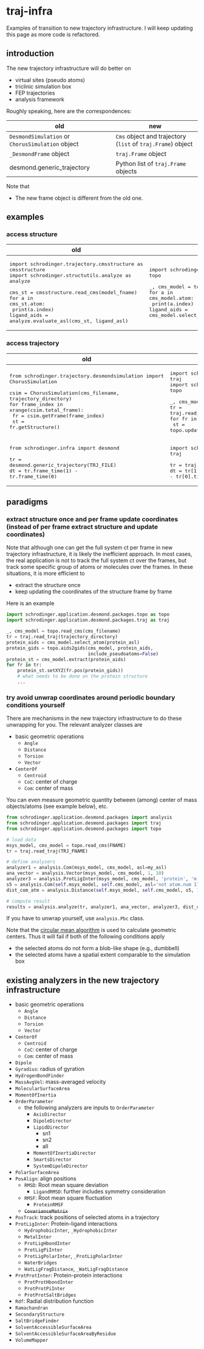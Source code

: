# traj-infra
Examples of transition to new trajectory infrastructure.
I will keep updating this page as more code is refactored.

## introduction

The new trajectory infrastructure will do better on

* virtual sites (pseudo atoms)
* triclinic simulation box
* FEP trajectories
* analysis framework



Roughly speaking, here are the correspondences:

old | new
--- | ---
`DesmondSimulation` or `ChorusSimulation` object | `Cms` object and trajectory (`list` of `traj.Frame`) object
`_DesmondFrame` object | `traj.Frame` object
desmond.generic_trajectory | Python list of `traj.Frame` objects

Note that

* The new frame object is different from the old one.


## examples

### access structure
| old | new
| --- | ---
| <pre>import schrodinger.trajectory.cmsstructure as cmsstructure<br>import schrodinger.structutils.analyze as analyze<br><br>cms_st = cmsstructure.read_cms(model_fname)<br>for a in cms_st.atom:<br>    print(a.index)<br>ligand_aids = analyze.evaluate_asl(cms_st, ligand_asl) </pre> | <pre>import schrodinger.application.desmond.packages.topo as topo<br><br>_, cms_model = topo.read_cms(model_fname)<br>for a in cms_model.atom:<br>    print(a.index)<br>ligand_aids = cms_model.select_atom(ligand_asl)</pre>

### access trajectory

|old | new
| --- | ---
|<pre>from schrodinger.trajectory.desmondsimulation import ChorusSimulation<br><br>csim = ChorusSimulation(cms_filename, trajectory_directory)<br>for frame_index in xrange(csim.total_frame):<br>    fr = csim.getFrame(frame_index)<br>    st = fr.getStructure()</pre> | <pre>import schrodinger.application.desmond.packages.traj as traj<br>import schrodinger.application.desmond.packages.topo as topo<br><br>_, cms_model = topo.read_cms(model_fname)<br>tr = traj.read_traj(trajectory_directory)<br>for fr in tr:<br>    st = topo.update_fsys_ct(cms_model, fr).fsys_ct </pre>
|<pre>from schrodinger.infra import desmond<br><br>tr = desmond.generic_trajectory(TRJ_FILE)<br>dt = tr.frame_time(1) - tr.frame_time(0)</pre>| <pre>import schrodinger.application.desmond.packages.traj as traj<br><br>tr = traj.read_traj(trajectory_directory)<br>dt = tr[1].time - tr[0].time</pre>

## paradigms

### extract structure once and per frame update coordinates (instead of per frame extract structure and update coordinates)
Note that although one can get the full system ct per frame in new trajectory infrastructure, it is likely the inefficient approach. In most cases, the real application is not to track the full system ct over the frames, but track some specific group of atoms or molecules over the frames. In these situations, it is more efficient to

* extract the structure once
* keep updating the coordinates of the structure frame by frame

Here is an example

```python
import schrodinger.application.desmond.packages.topo as topo
import schrodinger.application.desmond.packages.traj as traj

_, cms_model = topo.read_cms(cms_filename)
tr = traj.read_traj(trajectory_directory)
protein_aids = cms_model.select_atom(protein_asl)
protein_gids = topo.aids2gids(cms_model, protein_aids,
                              include_pseudoatoms=False)
protein_st = cms_model.extract(protein_aids)
for fr in tr:
    protein_st.setXYZ(fr.pos(protein_gids))
    # what needs to be done on the protein structure
    ...
```

### try avoid unwrap coordinates around periodic boundary conditions yourself

There are mechanisms in the new trajectory infrastructure to do these unwrapping for you. The relevant analyzer classes are

* basic geometric operations
    * `Angle`
    * `Distance`
    * `Torsion`
    * `Vector`
* `CenterOf`
    * `Centroid`
    * `CoC`: center of charge
    * `Com`: center of mass


You can even measure geometric quantity between (among) center of mass objects/atoms (see example below), etc.

```python
from schrodinger.application.desmond.packages import analysis
from schrodinger.application.desmond.packages import traj
from schrodinger.application.desmond.packages import topo

# load data
msys_model, cms_model = topo.read_cms(FNAME)
tr = traj.read_traj(TRJ_FNAME)

# define analyzers
analyzer1 = analysis.Com(msys_model, cms_model, asl=my_asl)
ana_vector = analysis.Vector(msys_model, cms_model, 1, 10)
analyzer3 = analysis.ProtLigInter(msys_model, cms_model, 'protein', 'm.n 2')
s5 = analysis.Com(self.msys_model, self.cms_model, asl='not atom.num 17')  # this doesn't need to be passed to analysis.analyze
dist_com_atm = analysis.Distance(self.msys_model, self.cms_model, s5, 10)

# compute result
results = analysis.analyze(tr, analyzer1, ana_vector, analyzer3, dist_com_atm)
```

If you have to unwrap yourself, use `analysis.Pbc` class.

Note that the [circular mean algorithm](https://en.wikipedia.org/wiki/Center_of_mass#Systems_with_periodic_boundary_conditions) is used to calculate geometric centers.
Thus it will fail if both of the following conditions apply
* the selected atoms do not form a blob-like shape (e.g., dumbbell)
* the selected atoms have a spatial extent comparable to the simulation box

## existing analyzers in the new trajectory infrastructure
* basic geometric operations
    * `Angle`
    * `Distance`
    * `Torsion`
    * `Vector`
* `CenterOf`
    * `Centroid`
    * `CoC`: center of charge
    * `Com`: center of mass
* `Dipole`
* `Gyradius`: radius of gyration
* `HydrogenBondFinder`
* `MassAvgVel`: mass-averaged velocity
* `MolecularSurfaceArea`
* `MomentOfInertia`
* `OrderParameter`
    * the following analyzers are inputs to `OrderParameter`
        * `AxisDirector`
        * `DipoleDirector`
        * `LipidDirector`
            * sn1
            * sn2
            * all
        * `MomentOfInertiaDirector`
        * `SmartsDirector`
        * `SystemDipoleDirector`
* `PolarSurfaceArea`
* `PosAlign`: align positions
    * `RMSD`: Root mean square deviation
        * `LigandRMSD`: further includes symmetry consideration
    * `RMSF`: Root mean square fluctuation
        * `ProteinRMSF`
    * ~~`CovarianceMatrix`~~
* `PosTrack`: track positions of selected atoms in a trajectory
* `ProtLigInter`: Protein-ligand interactions
    * `HydrophobicInter`, `_HydrophobicInter`
    * `MetalInter`
    * `ProtLigHbondInter`
    * `ProtLigPiInter`
    * `ProtLigPolarInter`, `_ProtLigPolarInter`
    * `WaterBridges`
    * `WatLigFragDistance`, `_WatLigFragDistance`
* `ProtProtInter`: Protein-protein interactions
    * `ProtProtHbondInter`
    * `ProtProtPiInter`
    * `ProtProtSaltBridges`
* `Rdf`: Radial distribution function
* `Ramachandran`
* `SecondaryStructure`
* `SaltBridgeFinder`
* `SolventAccessibleSurfaceArea`
* `SolventAccessibleSurfaceAreaByResidue`
* `VolumeMapper`
